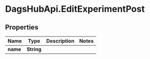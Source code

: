 # DagsHubApi.EditExperimentPost

## Properties
Name | Type | Description | Notes
------------ | ------------- | ------------- | -------------
**name** | **String** |  | 
